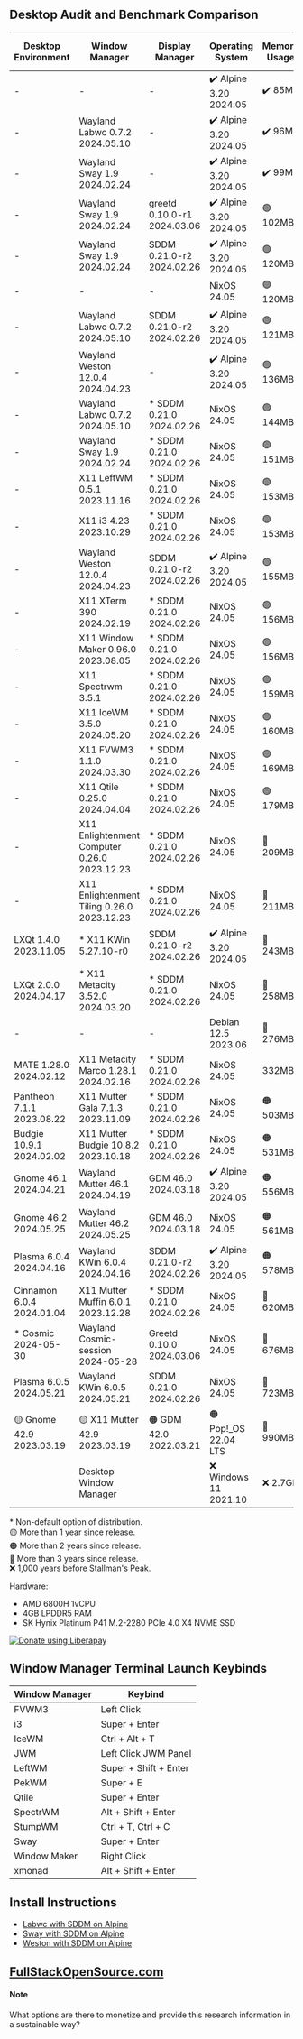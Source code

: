 ## Desktop Audit and Benchmark Comparison

|Desktop Environment      |Window Manager                              |Display Manager            |Operating System      |Memory Usage|Processor Usage    |Size on Disk|Reboot Time  |
|-------------------------|--------------------------------------------|---------------------------|----------------------|------------|-------------------|------------|-------------|
|-                        |-                                           |-                          |✔️ Alpine 3.20 2024.05|✔️ 85MB     |✔️ 0.00, 0.00, 0.00|✔️ 347M     |🔵 8 Seconds |
|-                        |Wayland Labwc 0.7.2 2024.05.10              |-                          |✔️ Alpine 3.20 2024.05|✔️ 96MB     |✔️ 0.00, 0.00, 0.00|✔️ 415M     |10 Seconds   |
|-                        |Wayland Sway 1.9 2024.02.24                 |-                          |✔️ Alpine 3.20 2024.05|✔️ 99MB     |✔️ 0.00, 0.00, 0.00|✔️ 744M     |🟡 15 Seconds|
|-                        |Wayland Sway 1.9 2024.02.24                 |greetd 0.10.0-r1 2024.03.06|✔️ Alpine 3.20 2024.05|🟢 102MB    |✔️ 0.00, 0.00, 0.00|✔️ 627M     |11 Seconds   |
|-                        |Wayland Sway 1.9 2024.02.24                 |SDDM 0.21.0-r2 2024.02.26  |✔️ Alpine 3.20 2024.05|🟢 120MB    |✔️ 0.00, 0.00, 0.00|✔️ 732M     |12 Seconds   |
|-                        |-                                           |-                          |NixOS 24.05           |🟢 120MB    |✔️ 0.00, 0.00, 0.00|🔵 2.4G     |✔️ 5 Seconds |
|-                        |Wayland Labwc 0.7.2 2024.05.10              |SDDM 0.21.0-r2 2024.02.26  |✔️ Alpine 3.20 2024.05|🟢 121MB    |✔️ 0.00, 0.00, 0.00|✔️ 732M     |10 Seconds   |
|-                        |Wayland Weston 12.0.4 2024.04.23            |-                          |✔️ Alpine 3.20 2024.05|🟢 136MB    |✔️ 0.00, 0.00, 0.00|✔️ 600M     |10 Seconds   |
|-                        |Wayland Labwc 0.7.2 2024.05.10              |* SDDM 0.21.0 2024.02.26   |NixOS 24.05           |🟢 144MB    |✔️ 0.00, 0.00, 0.00|3.3G        |✔️ 5 Seconds |
|-                        |Wayland Sway 1.9 2024.02.24                 |* SDDM 0.21.0 2024.02.26   |NixOS 24.05           |🟢 151MB    |✔️ 0.00, 0.00, 0.00|3.3G        |✔️ 5 Seconds |
|-                        |X11 LeftWM 0.5.1 2023.11.16                 |* SDDM 0.21.0 2024.02.26   |NixOS 24.05           |🟢 153MB    |🟢 0.08, 0.02, 0.01|3.4G        |✔️ 5 Seconds |
|-                        |X11 i3 4.23 2023.10.29                      |* SDDM 0.21.0 2024.02.26   |NixOS 24.05           |🟢 153MB    |0.23, 0.05, 0.02   |3.4G        |🟢 6 Seconds |
|-                        |Wayland Weston 12.0.4 2024.04.23            |SDDM 0.21.0-r2 2024.02.26  |✔️ Alpine 3.20 2024.05|🟢 155MB    |✔️ 0.00, 0.00, 0.00|✔️ 744M     |🔵 9 Seconds |
|-                        |X11 XTerm 390 2024.02.19                    |* SDDM 0.21.0 2024.02.26   |NixOS 24.05           |🟢 156MB    |✔️ 0.00, 0.00, 0.00|3.4G        |🟢 7 Seconds |
|-                        |X11 Window Maker 0.96.0 2023.08.05          |* SDDM 0.21.0 2024.02.26   |NixOS 24.05           |🟢 156MB    |🟢 0.07, 0.02, 0.00|3.4G        |🟢 7 Seconds |
|-                        |X11 Spectrwm 3.5.1                          |* SDDM 0.21.0 2024.02.26   |NixOS 24.05           |🟢 159MB    |🔵 0.13, 0.03, 0.01|3.4G        |🟢 7 Seconds |
|-                        |X11 IceWM 3.5.0 2024.05.20                  |* SDDM 0.21.0 2024.02.26   |NixOS 24.05           |🟢 160MB    |🔵 0.13, 0.03, 0.01|3.4G        |🟢 6 Seconds |
|-                        |X11 FVWM3 1.1.0 2024.03.30                  |* SDDM 0.21.0 2024.02.26   |NixOS 24.05           |🟢 169MB    |0.27, 0.06, 0.02   |3.4G        |🔵 8 Seconds |
|-                        |X11 Qtile 0.25.0 2024.04.04                 |* SDDM 0.21.0 2024.02.26   |NixOS 24.05           |🟢 179MB    |0.20, 0.05, 0.02   |3.4G        |🟢 7 Seconds |
|-                        |X11 Enlightenment Computer 0.26.0 2023.12.23|* SDDM 0.21.0 2024.02.26   |NixOS 24.05           |🔵 209MB    |0.20, 0.05, 0.02   |🟡 5.7G     |🟢 6 Seconds |
|-                        |X11 Enlightenment Tiling 0.26.0 2023.12.23  |* SDDM 0.21.0 2024.02.26   |NixOS 24.05           |🔵 211MB    |0.27, 0.06, 0.02   |🟡 5.7G     |🔵 8 Seconds |
|LXQt 1.4.0 2023.11.05    |* X11 KWin 5.27.10-r0                       |SDDM 0.21.0-r2 2024.02.26  |✔️ Alpine 3.20 2024.05|🔵 243MB    |✔️ 0.00, 0.00, 0.00|🟢 1.1G     |10 Seconds   |
|LXQt 2.0.0 2024.04.17    |* X11 Metacity 3.52.0 2024.03.20            |* SDDM 0.21.0 2024.02.26   |NixOS 24.05           |🔵 258MB    |🟡 0.34, 0.08, 0.03|🟡 5.7G     |🟢 7 Seconds |
|-                        |-                                           |-                          |Debian 12.5 2023.06   |🔵 276MB    |✔️ 0.00, 0.00, 0.00|🟢 1.7G     |✔️ 5 Seconds |
|MATE 1.28.0 2024.02.12   |X11 Metacity Marco 1.28.1 2024.02.16        |* SDDM 0.21.0 2024.02.26   |NixOS 24.05           |332MB       |🔵 0.13, 0.03, 0.01|🟠 6.0G     |🔵 9 Seconds |
|Pantheon 7.1.1 2023.08.22|X11 Mutter Gala 7.1.3 2023.11.09            |* SDDM 0.21.0 2024.02.26   |NixOS 24.05           |🟠 503MB    |0.29, 0.06, 0.02   |🟠 6.4G     |12 Seconds   |
|Budgie 10.9.1 2024.02.02 |X11 Mutter Budgie 10.8.2 2023.10.18         |* SDDM 0.21.0 2024.02.26   |NixOS 24.05           |🟠 531MB    |🟠 0.52, 0.13, 0.04|🟠 6.4G     |12 Seconds   |
|Gnome 46.1 2024.04.21    |Wayland Mutter 46.1 2024.04.19              |GDM 46.0 2024.03.18        |✔️ Alpine 3.20 2024.05|🟠 556MB    |🟡 0.48, 0.11, 0.03|🟢 1.8G     |🟠 19 Seconds|
|Gnome 46.2 2024.05.25    |Wayland Mutter 46.2 2024.05.25              |GDM 46.0 2024.03.18        |NixOS 24.05           |🟠 561MB    |🔵 0.14, 0.03, 0.01|🟠 6.2G     |🟡 13 Seconds|
|Plasma 6.0.4 2024.04.16  |Wayland KWin 6.0.4 2024.04.16               |SDDM 0.21.0-r2 2024.02.26  |✔️ Alpine 3.20 2024.05|🟠 578MB    |🟠 0.88, 0.20, 0.06|🔵 2.6G     |🟠 16 Seconds|
|Cinnamon 6.0.4 2024.01.04|X11 Mutter Muffin 6.0.1 2023.12.28          |* SDDM 0.21.0 2024.02.26   |NixOS 24.05           |🔴 620MB    |🔴 1.05, 0.24, 0.08|🔴 7.1G     |12 Seconds   |
|* Cosmic 2024-05-30      |Wayland Cosmic-session 2024-05-28           |Greetd 0.10.0 2024.03.06   |NixOS 24.05           |🔴 676MB    |🟠 0.59, 0.14, 0.05|4.3G        |12 Seconds   |
|Plasma 6.0.5 2024.05.21  |Wayland KWin 6.0.5 2024.05.21               |SDDM 0.21.0 2024.02.26     |NixOS 24.05           |🔴 723MB    |🔴 1.84, 0.47, 0.16|🔴 7.6G     |🔴 28 Seconds|
|🟡 Gnome 42.9 2023.03.19 |🟡 X11 Mutter 42.9 2023.03.19               |🟠 GDM 42.0 2022.03.21     |🟠 Pop!_OS 22.04 LTS  |🔴 990MB    |🔴 2.51, 0.63, 0.21|🔴 7.0G     |🔴 26 Seconds|
|                         |Desktop Window Manager                      |                           |❌ Windows 11 2021.10  |❌ 2.7GB     |0.04               |❌ 40.0G     |❌ 57 Seconds |

\* Non-default option of distribution.<br>
🟡 More than 1 year since release.<br>
🟠 More than 2 years since release.<br>
🔴 More than 3 years since release.<br>
❌ 1,000 years before Stallman's Peak.

Hardware: 
* AMD 6800H 1vCPU
* 4GB LPDDR5 RAM
* SK Hynix Platinum P41 M.2-2280 PCIe 4.0 X4 NVME SSD

<noscript><a href="https://liberapay.com/Craft/donate"><img alt="Donate using Liberapay" src="https://liberapay.com/assets/widgets/donate.svg"></a></noscript>


## Window Manager Terminal Launch Keybinds

|Window Manager             |Keybind                                         |
|---------------------------|------------------------------------------------|
|FVWM3                      |Left Click                                      |
|i3                         |Super + Enter                                   |
|IceWM                      |Ctrl + Alt + T                                  |
|JWM                        |Left Click JWM Panel                            |
|LeftWM                     |Super + Shift + Enter                           |
|PekWM                      |Super + E                                       |
|Qtile                      |Super + Enter                                   |
|SpectrWM                   |Alt + Shift + Enter                             |
|StumpWM                    |Ctrl + T, Ctrl + C                              |
|Sway                       |Super + Enter                                   |
|Window Maker               |Right Click                                     |
|xmonad                     |Alt + Shift + Enter                             |

## Install Instructions
* [Labwc with SDDM on Alpine](/alpine/labwc.md)
* [Sway with SDDM on Alpine](/alpine/sway.md)
* [Weston with SDDM on Alpine](/alpine/weston.md)


## [FullStackOpenSource.com](https://fullstackopensource.com/)

#### Note
What options are there to monetize and provide this research information in a sustainable way?
